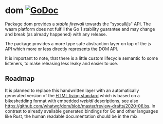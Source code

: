 # dom [![GoDoc](https://godoc.org/github.com/golangee/dom?status.svg)](http://godoc.org/github.com/golangee/dom)
Package dom provides a *stable firewall* towards the "syscall/js" API. The wasm platform
does not fulfill the Go 1 stability guarantee and may change and break (as already happened)
with any release.

The package provides a more type safe abstraction layer on top of the js API which more or
less directly represents the DOM API.

It is important to note, that there is a little custom lifecycle semantic fo some listeners,
to make releasing less leaky and easier to use.

## Roadmap
It is planned to replace this handwritten layer with an automatically generated version of the
[HTML living standard](https://html.spec.whatwg.org/) which is based on a bikeshedding format
with embedded *webidl* descriptions, see also https://github.com/whatwg/dom/blob/master/review-drafts/2020-06.bs.
In contrast to already available generated bindings for Go and other languages like Rust, the human
readable documentation should be in the mix.